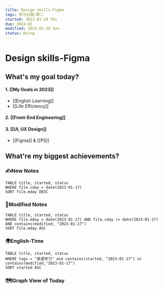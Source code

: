 ```yaml
---
title: Design skills-Figma
tags: 学习记录/周二
started: 2023-01-19 Thu
due: 2023-01
modified: 2023-01-29 Sun
status: Doing
---
```

# Design skills-Figma
## What's my goal today?
#### 1. [[My Goals in 2023]]
- [[English Learning]]
- [[Life Efficiency]] 
#### 2. [[Front-End Engineering]]
#### 3. [[UI, UX Design]]
- [[Figma]] & [[PS]]

## What're my biggest achievements?
### ✍️New Notes

```dataview
TABLE title, started, status
WHERE file.cday = date(2023-01-17)
SORT file.mday DESC
```

### 📝Modified Notes

```dataview
TABLE title, started, status
WHERE file.mday = date(2023-01-17) AND file.cday != date(2023-01-17) AND contains(modified, "2023-01-17")
SORT file.mday ASC
```

### 🌍English-Time

```dataview
TABLE title, started, status
WHERE tags = "英语学习" and contains(started, "2023-01-17") or contains(modified,"2023-01-17") 
SORT started ASC
```

### 🗺️Graph View of Today
